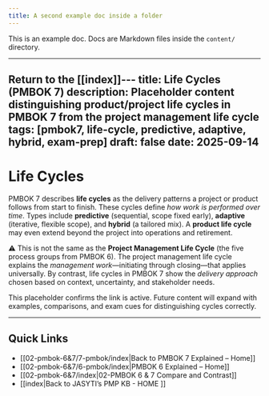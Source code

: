 ```yaml
---
title: A second example doc inside a folder
---
```

This is an example doc. Docs are Markdown files inside the `content/` directory.

---

Return to the [[index]]---
title: Life Cycles (PMBOK 7)
description: Placeholder content distinguishing product/project life cycles in PMBOK 7 from the project management life cycle
tags: [pmbok7, life-cycle, predictive, adaptive, hybrid, exam-prep]
draft: false
date: 2025-09-14
---
# Life Cycles

PMBOK 7 describes **life cycles** as the delivery patterns a project or product follows from start to finish. These cycles define *how work is performed over time*. Types include **predictive** (sequential, scope fixed early), **adaptive** (iterative, flexible scope), and **hybrid** (a tailored mix). A **product life cycle** may even extend beyond the project into operations and retirement.  

⚠️ This is not the same as the **Project Management Life Cycle** (the five process groups from PMBOK 6). The project management life cycle explains the *management work*—initiating through closing—that applies universally. By contrast, life cycles in PMBOK 7 show the *delivery approach* chosen based on context, uncertainty, and stakeholder needs.  

This placeholder confirms the link is active. Future content will expand with examples, comparisons, and exam cues for distinguishing cycles correctly.

---
## Quick Links
- [[02-pmbok-6&7/7-pmbok/index|Back to PMBOK 7 Explained – Home]]
- [[02-pmbok-6&7/6-pmbok/index|PMBOK 6 Explained – Home]]
- [[02-pmbok-6&7/index|02-PMBOK 6 & 7 Compare and Contrast]]
- [[index|Back to JASYTI’s PMP KB - HOME ]]